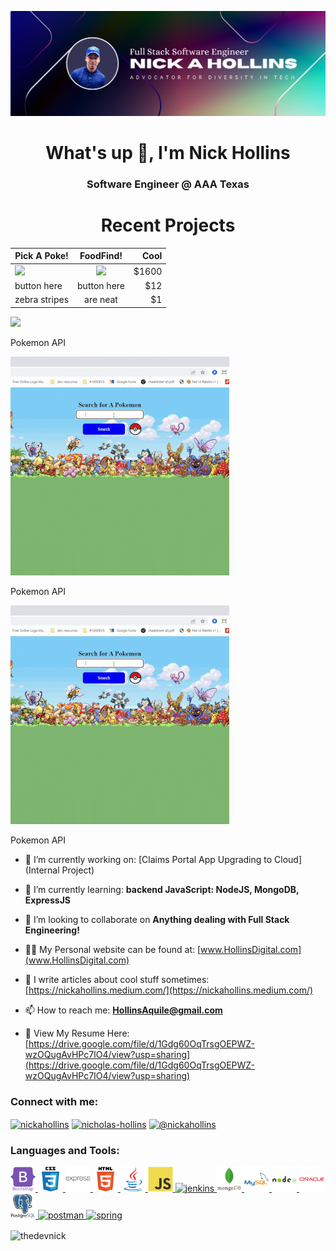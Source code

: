 <p align="center">
  <img src="https://github.com/TheDevNick/images/blob/main/OfficialHeader.png">
</p>

<h1 align="center">What's up 👋, I'm Nick Hollins</h1>
<h3 align="center">Software Engineer @ AAA Texas</h3>

<h1 align="center">Recent Projects</h1>

| Pick A Poke!        | FoodFind!          | Cool  |
| ------------- |:-------------:| -----:|
| <img src="https://media.giphy.com/media/XLqZiA6ywEmuSFikui/giphy.gif">     | <img src="https://media.giphy.com/media/XLqZiA6ywEmuSFikui/giphy.gif">  | $1600 |
| button here      | button here      |   $12 |
| zebra stripes | are neat      |    $1 |
<div>
<img src="https://media.giphy.com/media/XLqZiA6ywEmuSFikui/giphy.gif">
  <p> Pokemon API </p>
</div>

<div>
<img src="https://github.com/TheDevNick/images/blob/main/PokemonAPI.gif">
  <p> Pokemon API </p>
</div>

<div>
<img src="https://github.com/TheDevNick/images/blob/main/PokemonAPI.gif">
  <p> Pokemon API </p>
</div>

- 🔭 I’m currently working on: [Claims Portal App Upgrading to Cloud](Internal Project)

- 🌱 I’m currently learning: **backend JavaScript: NodeJS, MongoDB, ExpressJS**

- 👯 I’m looking to collaborate on **Anything dealing with Full Stack Engineering!**

- 👨‍💻 My Personal website can be found at: [www.HollinsDigital.com](www.HollinsDigital.com)

- 📝 I write articles about cool stuff sometimes: [https://nickahollins.medium.com/](https://nickahollins.medium.com/)

- 📫 How to reach me: **HollinsAquile@gmail.com**

- 📄 View My Resume Here: [https://drive.google.com/file/d/1Gdg60OqTrsgOEPWZ-wzOQugAvHPc7IO4/view?usp=sharing](https://drive.google.com/file/d/1Gdg60OqTrsgOEPWZ-wzOQugAvHPc7IO4/view?usp=sharing)

<h3 align="left">Connect with me:</h3>
<p align="left">
<a href="https://twitter.com/nickahollins" target="blank"><img align="center" src="https://raw.githubusercontent.com/rahuldkjain/github-profile-readme-generator/master/src/images/icons/Social/twitter.svg" alt="nickahollins" height="30" width="40" /></a>
<a href="https://linkedin.com/in/nicholas-hollins" target="blank"><img align="center" src="https://raw.githubusercontent.com/rahuldkjain/github-profile-readme-generator/master/src/images/icons/Social/linked-in-alt.svg" alt="nicholas-hollins" height="30" width="40" /></a>
<a href="https://medium.com/@nickahollins" target="blank"><img align="center" src="https://raw.githubusercontent.com/rahuldkjain/github-profile-readme-generator/master/src/images/icons/Social/medium.svg" alt="@nickahollins" height="30" width="40" /></a>
</p>

<h3 align="left">Languages and Tools:</h3>
<p align="left"> <a href="https://getbootstrap.com" target="_blank" rel="noreferrer"> <img src="https://raw.githubusercontent.com/devicons/devicon/master/icons/bootstrap/bootstrap-plain-wordmark.svg" alt="bootstrap" width="40" height="40"/> </a> <a href="https://www.w3schools.com/css/" target="_blank" rel="noreferrer"> <img src="https://raw.githubusercontent.com/devicons/devicon/master/icons/css3/css3-original-wordmark.svg" alt="css3" width="40" height="40"/> </a> <a href="https://expressjs.com" target="_blank" rel="noreferrer"> <img src="https://raw.githubusercontent.com/devicons/devicon/master/icons/express/express-original-wordmark.svg" alt="express" width="40" height="40"/> </a> <a href="https://www.w3.org/html/" target="_blank" rel="noreferrer"> <img src="https://raw.githubusercontent.com/devicons/devicon/master/icons/html5/html5-original-wordmark.svg" alt="html5" width="40" height="40"/> </a> <a href="https://www.java.com" target="_blank" rel="noreferrer"> <img src="https://raw.githubusercontent.com/devicons/devicon/master/icons/java/java-original.svg" alt="java" width="40" height="40"/> </a> <a href="https://developer.mozilla.org/en-US/docs/Web/JavaScript" target="_blank" rel="noreferrer"> <img src="https://raw.githubusercontent.com/devicons/devicon/master/icons/javascript/javascript-original.svg" alt="javascript" width="40" height="40"/> </a> <a href="https://www.jenkins.io" target="_blank" rel="noreferrer"> <img src="https://www.vectorlogo.zone/logos/jenkins/jenkins-icon.svg" alt="jenkins" width="40" height="40"/> </a> <a href="https://www.mongodb.com/" target="_blank" rel="noreferrer"> <img src="https://raw.githubusercontent.com/devicons/devicon/master/icons/mongodb/mongodb-original-wordmark.svg" alt="mongodb" width="40" height="40"/> </a> <a href="https://www.mysql.com/" target="_blank" rel="noreferrer"> <img src="https://raw.githubusercontent.com/devicons/devicon/master/icons/mysql/mysql-original-wordmark.svg" alt="mysql" width="40" height="40"/> </a> <a href="https://nodejs.org" target="_blank" rel="noreferrer"> <img src="https://raw.githubusercontent.com/devicons/devicon/master/icons/nodejs/nodejs-original-wordmark.svg" alt="nodejs" width="40" height="40"/> </a> <a href="https://www.oracle.com/" target="_blank" rel="noreferrer"> <img src="https://raw.githubusercontent.com/devicons/devicon/master/icons/oracle/oracle-original.svg" alt="oracle" width="40" height="40"/> </a> <a href="https://www.postgresql.org" target="_blank" rel="noreferrer"> <img src="https://raw.githubusercontent.com/devicons/devicon/master/icons/postgresql/postgresql-original-wordmark.svg" alt="postgresql" width="40" height="40"/> </a> <a href="https://postman.com" target="_blank" rel="noreferrer"> <img src="https://www.vectorlogo.zone/logos/getpostman/getpostman-icon.svg" alt="postman" width="40" height="40"/> </a> <a href="https://spring.io/" target="_blank" rel="noreferrer"> <img src="https://www.vectorlogo.zone/logos/springio/springio-icon.svg" alt="spring" width="40" height="40"/> </a> </p>

<p><img align="center" src="https://github-readme-streak-stats.herokuapp.com/?user=thedevnick&" alt="thedevnick" /></p>
